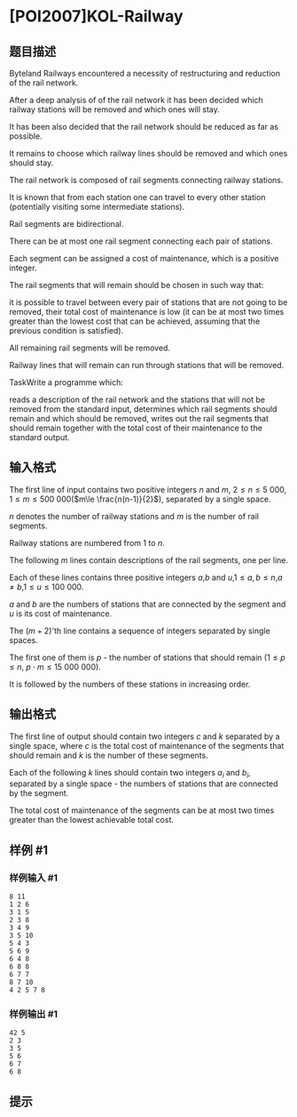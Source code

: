 # [POI2007]KOL-Railway

## 题目描述

Byteland Railways encountered a necessity of restructuring and    reduction of the rail network.

After a deep analysis of of the rail network it has been decided    which railway stations will be removed and which ones will stay.

It has been also decided that the rail network should be reduced as far    as possible.

It remains to choose which railway lines should be removed and which    ones should stay.

The rail network is composed of rail segments connecting railway    stations.

It is known that from each station one can travel to every other    station (potentially visiting some intermediate stations).

Rail segments are bidirectional.

There can be at most one rail segment connecting each pair of stations.

Each segment can be assigned a cost of maintenance, which is    a positive integer.

The rail segments that will remain should be chosen in such    way that:

it is possible to travel between every pair of stations        that are not going to be removed,                  their total cost of maintenance is low (it can be at most two times        greater than the lowest cost that can be achieved, assuming that the        previous condition is satisfied).

All remaining rail segments will be removed.

Railway lines that will remain can run through stations that will be    removed.

TaskWrite a programme which:

reads a description of the rail network and the stations          that will not be removed from the standard input,                      determines which rail segments should remain and which should          be removed,                      writes out the rail segments that should remain together with the          total cost of their maintenance to the standard output.


## 输入格式

The first line of input contains two positive integers $n$ and $m$, $2\le n\le 5\ 000$, $1\le m\le 500\ 000$($m\le \frac{n(n-1)}{2}$),      separated by a single space.

$n$ denotes the number of railway stations and $m$ is the number of rail segments.

Railway stations are numbered from $1$ to $n$.

The following $m$ lines contain descriptions of the rail      segments, one per line.

Each of these lines contains three positive integers $a$,$b$ and $u$,$1\le a,b\le n$,$a\ne b$,$1\le u\le 100\ 000$.

$a$ and $b$ are the numbers of stations that are connected      by the segment and $u$ is its cost of maintenance.

The $(m+2)$'th line contains a sequence of integers separated by      single spaces.

The first one of them is $p$ - the number of stations that should remain      ($1\le p\le n$, $p\cdot m\le 15\ 000\ 000$).

It is followed by the numbers of these stations in increasing order.


## 输出格式

The first line of output should contain two integers $c$ and $k$ separated by a single space, where $c$ is the total cost of maintenance of the segments that      should remain and $k$ is the number of these segments.

Each of the following $k$ lines should contain two integers $a_i$ and $b_i$, separated by a single space -      the numbers of stations that are connected by the segment.

The total cost of maintenance of the segments can be at most      two times greater than the lowest achievable total cost.


## 样例 #1

### 样例输入 #1
```
8 11
1 2 6
3 1 5
2 3 8
3 4 9
3 5 10
5 4 3
5 6 9
6 4 8
6 8 8
6 7 7
8 7 10
4 2 5 7 8
```

### 样例输出 #1

```
42 5
2 3
3 5
5 6
6 7
6 8
```

## 提示


